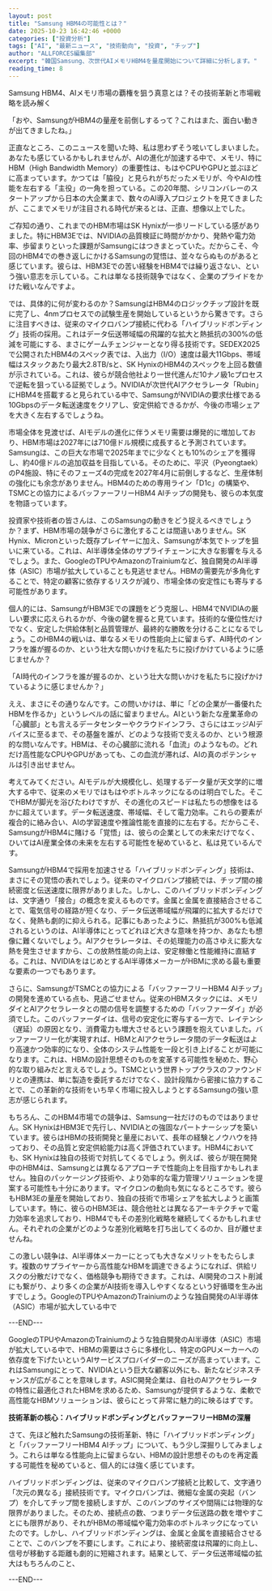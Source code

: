 ```yaml
---
layout: post
title: "Samsung HBM4の可能性とは？"
date: 2025-10-23 16:42:46 +0000
categories: ["投資分析"]
tags: ["AI", "最新ニュース", "技術動向", "投資", "チップ"]
author: "ALLFORCES編集部"
excerpt: "韓国Samsung、次世代AIメモリHBM4を量産開始について詳細に分析します。"
reading_time: 8
---
```


Samsung HBM4、AIメモリ市場の覇権を狙う真意とは？その技術革新と市場戦略を読み解く

「おや、SamsungがHBM4の量産を前倒しするって？これはまた、面白い動きが出てきましたね。」

正直なところ、このニュースを聞いた時、私は思わずそう呟いてしまいました。あなたも感じているかもしれませんが、AIの進化が加速する中で、メモリ、特にHBM（High Bandwidth Memory）の重要性は、もはやCPUやGPUと並ぶほどに高まっています。かつては「脇役」と見られがちだったメモリが、今やAIの性能を左右する「主役」の一角を担っている。この20年間、シリコンバレーのスタートアップから日本の大企業まで、数々のAI導入プロジェクトを見てきましたが、ここまでメモリが注目される時代が来るとは、正直、想像以上でした。

ご存知の通り、これまでのHBM市場はSK Hynixが一歩リードしている感がありました。特にHBM3Eでは、NVIDIAの品質検証に時間がかかり、発熱や電力効率、歩留まりといった課題がSamsungにはつきまとっていた。だからこそ、今回のHBM4での巻き返しにかけるSamsungの覚悟は、並々ならぬものがあると感じています。彼らは、HBM3Eでの苦い経験をHBM4では繰り返さない、という強い意志を示している。これは単なる技術競争ではなく、企業のプライドをかけた戦いなんですよ。

では、具体的に何が変わるのか？SamsungはHBM4のロジックチップ設計を既に完了し、4nmプロセスでの試験生産を開始しているというから驚きです。さらに注目すべきは、従来のマイクロバンプ接続に代わる「ハイブリッドボンディング」技術の採用。これはデータ伝送帯域幅の飛躍的な拡大と熱抵抗の300%の低減を可能にする、まさにゲームチェンジャーとなり得る技術です。SEDEX2025で公開されたHBM4のスペック表では、入出力（I/O）速度は最大11Gbps、帯域幅はスタックあたり最大2.8TB/sと、SK HynixのHBM4のスペックを上回る数値が示されている。これは、彼らが競合他社より一世代進んだ10ナノ級1cプロセスで逆転を狙っている証拠でしょう。NVIDIAが次世代AIアクセラレータ「Rubin」にHBM4を搭載すると見られている中で、SamsungがNVIDIAの要求仕様である10Gbpsのデータ転送速度をクリアし、安定供給できるかが、今後の市場シェアを大きく左右するでしょうね。

市場全体を見渡せば、AIモデルの進化に伴うメモリ需要は爆発的に増加しており、HBM市場は2027年には710億ドル規模に成長すると予測されています。Samsungは、この巨大な市場で2025年までに少なくとも10%のシェアを獲得し、約40億ドルの追加収益を目指している。そのために、平沢（Pyeongtaek）のP4施設、特にそのフェーズ4の完成を2027年4月に前倒しするなど、生産体制の強化にも余念がありません。HBM4のための専用ライン「D1c」の構築や、TSMCとの協力によるバッファーフリーHBM4 AIチップの開発も、彼らの本気度を物語っています。

投資家や技術者の皆さんは、このSamsungの動きをどう捉えるべきでしょうか？まず、HBM市場の競争がさらに激化することは間違いありません。SK Hynix、Micronといった既存プレイヤーに加え、Samsungが本気でトップを狙いに来ている。これは、AI半導体全体のサプライチェーンに大きな影響を与えるでしょう。また、GoogleのTPUやAmazonのTrainiumなど、独自開発のAI半導体（ASIC）市場が拡大していることも見逃せません。HBMの需要先が多角化することで、特定の顧客に依存するリスクが減り、市場全体の安定性にも寄与する可能性があります。

個人的には、SamsungがHBM3Eでの課題をどう克服し、HBM4でNVIDIAの厳しい要求に応えられるかが、今後の鍵を握ると見ています。技術的な優位性だけでなく、安定した供給体制と品質管理が、最終的な勝敗を分けることになるでしょう。このHBM4の戦いは、単なるメモリの性能向上に留まらず、AI時代のインフラを誰が握るのか、という壮大な問いかけを私たちに投げかけているように感じませんか？

「AI時代のインフラを誰が握るのか、という壮大な問いかけを私たちに投げかけているように感じませんか？」

ええ、まさにその通りなんです。この問いかけは、単に「どの企業が一番優れたHBMを作るか」というレベルの話に留まりません。AIという新たな産業革命の「心臓部」とも言えるデータセンターやクラウドインフラ、さらにはエッジAIデバイスに至るまで、その基盤を誰が、どのような技術で支えるのか、という根源的な問いなんです。HBMは、その心臓部に流れる「血流」のようなもの。どれだけ高性能なCPUやGPUがあっても、この血流が滞れば、AIの真のポテンシャルは引き出せません。

考えてみてください。AIモデルが大規模化し、処理するデータ量が天文学的に増大する中で、従来のメモリではもはやボトルネックになるのは明白でした。そこでHBMが脚光を浴びたわけですが、その進化のスピードは私たちの想像をはるかに超えています。データ転送速度、帯域幅、そして電力効率。これらの要素が複合的に絡み合い、AIの学習速度や推論性能を直接的に左右する。だからこそ、SamsungがHBM4に賭ける「覚悟」は、彼らの企業としての未来だけでなく、ひいてはAI産業全体の未来を左右する可能性を秘めていると、私は見ているんです。

SamsungがHBM4で採用を加速させる「ハイブリッドボンディング」技術は、まさにその覚悟の表れでしょう。従来のマイクロバンプ接続では、チップ間の接続密度と伝送速度に限界がありました。しかし、このハイブリッドボンディングは、文字通り「接合」の概念を変えるものです。金属と金属を直接結合させることで、電気信号の経路が短くなり、データ伝送帯域幅が飛躍的に拡大するだけでなく、発熱も劇的に抑えられる。記事にもあったように、熱抵抗が300%も低減されるというのは、AI半導体にとってどれほど大きな意味を持つか、あなたも想像に難くないでしょう。AIアクセラレータは、その処理能力の高さゆえに膨大な熱を発生させますから、この放熱性能の向上は、安定稼働と性能維持に直結する。これは、NVIDIAをはじめとするAI半導体メーカーがHBMに求める最も重要な要素の一つでもあります。

さらに、SamsungがTSMCとの協力による「バッファーフリーHBM4 AIチップ」の開発を進めている点も、見過ごせません。従来のHBMスタックには、メモリダイとAIアクセラレータとの間の信号を調整するための「バッファーダイ」が必須でした。このバッファーダイは、信号の安定化に寄与する一方で、レイテンシ（遅延）の原因となり、消費電力も増大させるという課題を抱えていました。バッファーフリー化が実現すれば、HBMとAIアクセラレータ間のデータ転送はより高速かつ効率的になり、全体のシステム性能を一段と引き上げることが可能になります。これは、HBMの設計思想そのものを変革する可能性を秘めた、野心的な取り組みだと言えるでしょう。TSMCという世界トップクラスのファウンドリとの連携は、単に製造を委託するだけでなく、設計段階から密接に協力することで、この革新的な技術をいち早く市場に投入しようとするSamsungの強い意志が感じられます。

もちろん、このHBM4市場での競争は、Samsung一社だけのものではありません。SK HynixはHBM3Eで先行し、NVIDIAとの強固なパートナーシップを築いています。彼らはHBMの技術開発と量産において、長年の経験とノウハウを持っており、その品質と安定供給能力は高く評価されています。HBM4においても、SK Hynixは独自の技術で対抗してくるでしょう。例えば、彼らが現在開発中のHBM4は、Samsungとは異なるアプローチで性能向上を目指すかもしれません。独自のパッケージング技術や、より効率的な電力管理ソリューションを提案する可能性も十分にあります。マイクロンの動向も気になるところです。彼らもHBM3Eの量産を開始しており、独自の技術で市場シェアを拡大しようと画策しています。特に、彼らのHBM3Eは、競合他社とは異なるアーキテクチャで電力効率を追求しており、HBM4でもその差別化戦略を継続してくるかもしれません。それぞれの企業がどのような差別化戦略を打ち出してくるのか、目が離せませんね。

この激しい競争は、AI半導体メーカーにとっても大きなメリットをもたらします。複数のサプライヤーから高性能なHBMを調達できるようになれば、供給リスクの分散だけでなく、価格競争も期待できます。これは、AI開発のコスト削減にも繋がり、より多くの企業がAI技術を導入しやすくなるという好循環を生み出すでしょう。GoogleのTPUやAmazonのTrainiumのような独自開発のAI半導体（ASIC）市場が拡大している中で

---END---

GoogleのTPUやAmazonのTrainiumのような独自開発のAI半導体（ASIC）市場が拡大している中で、HBMの需要はさらに多様化し、特定のGPUメーカーへの依存度を下げたいというAIサービスプロバイダーのニーズが高まっています。これはSamsungにとって、NVIDIAという巨大な顧客以外にも、新たなビジネスチャンスが広がることを意味します。ASIC開発企業は、自社のAIアクセラレータの特性に最適化されたHBMを求めるため、Samsungが提供するような、柔軟で高性能なHBMソリューションは、彼らにとって非常に魅力的に映るはずです。

**技術革新の核心：ハイブリッドボンディングとバッファーフリーHBMの深層**

さて、先ほど触れたSamsungの技術革新、特に「ハイブリッドボンディング」と「バッファーフリーHBM4 AIチップ」について、もう少し深掘りしてみましょう。これらは単なる性能向上に留まらない、HBMの設計思想そのものを再定義する可能性を秘めていると、個人的には強く感じています。

ハイブリッドボンディングは、従来のマイクロバンプ接続と比較して、文字通り「次元の異なる」接続技術です。マイクロバンプは、微細な金属の突起（バンプ）を介してチップ間を接続しますが、このバンプのサイズや間隔には物理的な限界がありました。そのため、接続点の数、つまりデータ伝送路の数を増やすことにも限界があり、それがHBMの帯域幅や電力効率のボトルネックになっていたのです。しかし、ハイブリッドボンディングは、金属と金属を直接結合させることで、このバンプを不要にします。これにより、接続密度は飛躍的に向上し、信号が移動する距離も劇的に短縮されます。結果として、データ伝送帯域幅の拡大はもちろんのこと、

---END---